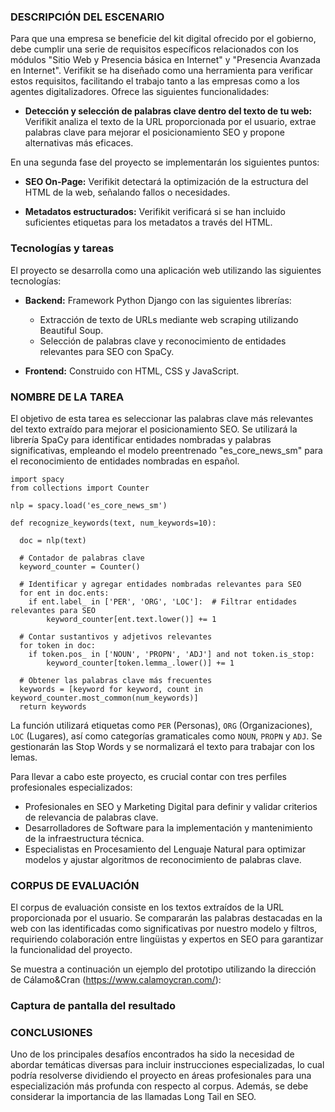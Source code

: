 ### DESCRIPCIÓN DEL ESCENARIO

Para que una empresa se beneficie del kit digital ofrecido por el gobierno, debe cumplir una serie de requisitos específicos relacionados con los módulos "Sitio Web y Presencia básica en Internet" y "Presencia Avanzada en Internet". Verifikit se ha diseñado como una herramienta para verificar estos requisitos, facilitando el trabajo tanto a las empresas como a los agentes digitalizadores. Ofrece las siguientes funcionalidades:

- **Detección y selección de palabras clave dentro del texto de tu web:** Verifikit analiza el texto de la URL proporcionada por el usuario, extrae palabras clave para mejorar el posicionamiento SEO y propone alternativas más eficaces.

En una segunda fase del proyecto se implementarán los siguientes puntos:

- **SEO On-Page:** Verifikit detectará la optimización de la estructura del HTML de la web, señalando fallos o necesidades.
  
- **Metadatos estructurados:** Verifikit verificará si se han incluido suficientes etiquetas para los metadatos a través del HTML.

### Tecnologías y tareas

El proyecto se desarrolla como una aplicación web utilizando las siguientes tecnologías:

- **Backend:** Framework Python Django con las siguientes librerías:
  - Extracción de texto de URLs mediante web scraping utilizando Beautiful Soup.
  - Selección de palabras clave y reconocimiento de entidades relevantes para SEO con SpaCy.

- **Frontend:** Construido con HTML, CSS y JavaScript.

### NOMBRE DE LA TAREA

El objetivo de esta tarea es seleccionar las palabras clave más relevantes del texto extraído para mejorar el posicionamiento SEO. Se utilizará la librería SpaCy para identificar entidades nombradas y palabras significativas, empleando el modelo preentrenado "es_core_news_sm" para el reconocimiento de entidades nombradas en español.

    import spacy
    from collections import Counter

    nlp = spacy.load('es_core_news_sm')

    def recognize_keywords(text, num_keywords=10):

      doc = nlp(text)

      # Contador de palabras clave
      keyword_counter = Counter()

      # Identificar y agregar entidades nombradas relevantes para SEO
      for ent in doc.ents:
        if ent.label_ in ['PER', 'ORG', 'LOC']:  # Filtrar entidades relevantes para SEO
            keyword_counter[ent.text.lower()] += 1

      # Contar sustantivos y adjetivos relevantes
      for token in doc:
        if token.pos_ in ['NOUN', 'PROPN', 'ADJ'] and not token.is_stop:
            keyword_counter[token.lemma_.lower()] += 1

      # Obtener las palabras clave más frecuentes
      keywords = [keyword for keyword, count in keyword_counter.most_common(num_keywords)]
      return keywords



La función utilizará etiquetas como `PER` (Personas), `ORG` (Organizaciones), `LOC` (Lugares), así como categorías gramaticales como `NOUN`, `PROPN` y `ADJ`. Se gestionarán las Stop Words y se normalizará el texto para trabajar con los lemas.

Para llevar a cabo este proyecto, es crucial contar con tres perfiles profesionales especializados:

- Profesionales en SEO y Marketing Digital para definir y validar criterios de relevancia de palabras clave.
- Desarrolladores de Software para la implementación y mantenimiento de la infraestructura técnica.
- Especialistas en Procesamiento del Lenguaje Natural para optimizar modelos y ajustar algoritmos de reconocimiento de palabras clave.

### CORPUS DE EVALUACIÓN

El corpus de evaluación consiste en los textos extraídos de la URL proporcionada por el usuario. Se compararán las palabras destacadas en la web con las identificadas como significativas por nuestro modelo y filtros, requiriendo colaboración entre lingüistas y expertos en SEO para garantizar la funcionalidad del proyecto.

Se muestra a continuación un ejemplo del prototipo utilizando la dirección de Cálamo&Cran (https://www.calamoycran.com/):

### Captura de pantalla del resultado

### CONCLUSIONES

Uno de los principales desafíos encontrados ha sido la necesidad de abordar temáticas diversas para incluir instrucciones especializadas, lo cual podría resolverse dividiendo el proyecto en áreas profesionales para una especialización más profunda con respecto al corpus. Además, se debe considerar la importancia de las llamadas Long Tail en SEO.

